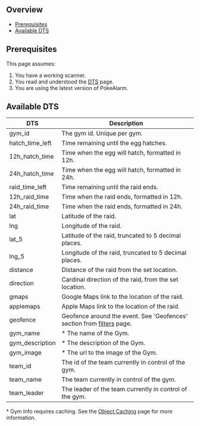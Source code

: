 ## Overview

* [Prerequisites](#prerequisites)
* [Available DTS](#available-dts)

## Prerequisites

This page assumes:

1. You have a working scanner.
2. You read and understood the [DTS](Dynamic-Text-Substitution) page.
3. You are using the latest version of PokeAlarm.


## Available DTS

| DTS          | Description                                           |
|------------- |------------------------------------------------------ |
| gym_id       | The gym id. Unique per gym.                           |
| hatch_time_left| Time remaining until the egg hatches.               |
| 12h_hatch_time| Time when the egg will hatch, formatted in 12h.      |
| 24h_hatch_time| Time when the egg will hatch, formatted in 24h.      |
| raid_time_left| Time remaining until the raid ends.                  |
| 12h_raid_time| Time when the raid ends, formatted in 12h.            |
| 24h_raid_time| Time when the raid ends, formatted in 24h.            |
| lat          | Latitude of the raid.                                 |
| lng          | Longitude of the raid.                                |
| lat_5        | Latitude of the raid, truncated to 5 decimal places.  |
| lng_5        | Longitude of the raid, truncated to 5 decimal places. |
| distance     | Distance of the raid from the set location.           |
| direction    | Cardinal direction of the raid, from the set location.|
| gmaps        | Google Maps link to the location of the raid.         |
| applemaps    | Apple Maps link to the location of the raid.          |
| geofence     | Geofence around the event. See 'Geofences' section from [filters](Filters-Overview#geofence) page.|
| gym_name     | * The name of the Gym.                                |
| gym_description | * The description of the Gym.                      |
| gym_image     | * The url to the image of the Gym.                   |
| team_id      | The id of the team currently in control of the gym.   |
| team_name    | The team currently in control of the gym.             |
| team_leader  | The leader of the team currently in control of the gym.|

\* Gym Info requires caching. See the
[Object Caching](Object-Caching) page for more information.
